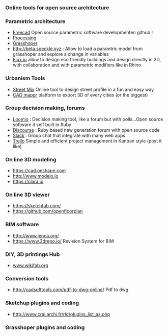 ### Online tools for open source architecture 

### Parametric architecture 
* [Freecad](https://github.com/FreeCAD/FreeCAD) Open source parametric software developmenten github ! 
* [Processing](https://github.com/processing/processing/commits/master)
* [Grasshoper](http://www.grasshopper3d.com/)
* http://beta.speckle.xyz : Allow to load a paramtric model from grasshoper and explore a change in variables
* [Flux.io](https://flux.io/) allow to design eco friendly buildings and design directly in 3D, with collaboration and with parametric modifiers like in Rhino


### Urbanism Tools 

* [Street Mix](http://streetmix.net) Online tool to design street profile in a fun and easy way
* [CAD mappr](https://cadmapper.com/) platform to export 3D of every cities (or the biggest)

### Group decision making, forums 

* [Loomio](https://www.loomio.org) : Decision making tool, like a forum but with polls...Open source software it self built in Ruby
* [Discourse](https://www.discourse.org/) : Ruby based new generation forum with open source code
* [Slack](https://slack.com/) : Group chat that integrate with many web apps
* [Trello](https://trello.com) Simple and efficient project management in Kanban style (post it like)

### On line 3D modeling

* https://cad.onshape.com
* http://www.modelo.io
* https://clara.io

### On line 3D viewer

* https://sketchfab.com/
* https://github.com/openfloorplan

### BIM software

* http://www.jenca.org/
* https://www.3drepo.io/ Revision System for BIM

### DIY, 3D printings Hub 

* www.wikifab.org


### Conversion tools 

* http://cadsofttools.com/pdf-to-dwg-online/ Pdf to dwg


### Sketchup plugins and coding 

* http://www.crai.archi.fr/rld/plugins_list_az.php


### Grasshoper plugins and coding 

